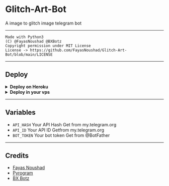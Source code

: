 # Glitch-Art-Bot

A image to glitch image telegram bot

---

```
Made with Python3
(C) @FayasNoushad @BXBotz
Copyright permission under MIT License
License -> https://github.com/FayasNoushad/Glitch-Art-Bot/blob/main/LICENSE
```

---

## Deploy 

<details>
  <summary><b>Deploy on Heroku</b></summary>

<p align="left">
  <a href="https://heroku.com/deploy?template=https://github.com/BXBotz-MufazTG/Glitch-Art-Bot/tree/main">
     <img height="30px" src="https://img.shields.io/badge/Deploy%20To%20Heroku-blueviolet?style=for-the-badge&logo=heroku">
  </a>
</p>

</details>

<details>
  <summary><b>Deploy in your vps</b></summary>

```sh
git clone https://github.com/BXBotz/Glitch-Art-Bot/tree/main
cd Glitch-Art-Bot
pip3 install -r requirements.txt
# <Create Variables appropriately>
python3 main.py
```

</details>

---

## Variables

- `API_HASH` Your API Hash Get from my.telegram.org
- `API_ID` Your API ID Getfrom my.telegram.org
- `BOT_TOKEN` Your bot token Get from @BotFather

---

## Credits

- [Fayas Noushad](https://github.com/FayasNoushad)
- [Pyrogram](https://github.com/pyrogram/pyrogram)
- [BX Botz](https://github.com/BXBotz)
